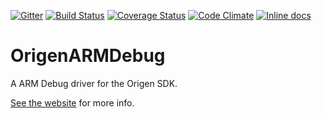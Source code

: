 [![Gitter](https://badges.gitter.im/Join%20Chat.svg)](https://gitter.im/Origen-SDK/users?utm_source=badge&utm_medium=badge&utm_campaign=pr-badge&utm_content=badge)
[![Build Status](https://travis-ci.org/Origen-SDK/origen_arm_debug.svg)](https://travis-ci.org/Origen-SDK/origen_arm_debug)
[![Coverage Status](https://coveralls.io/repos/Origen-SDK/origen_arm_debug/badge.svg?branch=master&service=github)](https://coveralls.io/github/Origen-SDK/origen_arm_debug?branch=master)
[![Code Climate](https://codeclimate.com/github/Origen-SDK/origen_arm_debug/badges/gpa.svg)](https://codeclimate.com/github/Origen-SDK/origen_arm_debug)
[![Inline docs](http://inch-ci.org/github/Origen-SDK/origen_arm_debug.svg)](http://inch-ci.org/github/Origen-SDK/origen_arm_debug)

# OrigenARMDebug

A ARM Debug driver for the Origen SDK.

[See the website](http://origen-sdk.org/arm_debug) for more info.
